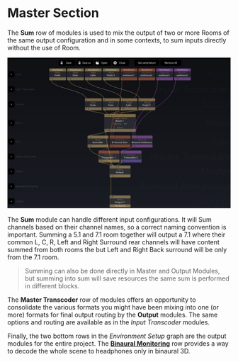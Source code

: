 # Master Section

The **Sum** row of modules is used to mix the output of two or more Rooms of the same output configuration and in some contexts, to sum inputs directly without the use of Room.

![](include/SpatRevolution_UserGuide_-124.jpg)

The **Sum** module can handle different input configurations. 
It will Sum channels based on their channel names, so a correct naming convention is important. 
Summing a 5.1 and 7.1 room together will output a 7.1 where their common L, C, R, Left and Right Surround rear channels will have content summed from both rooms the but Left and Right Back surround will be only from the 7.1 room.


> Summing can also be done directly in Master and Output Modules, but summing into sum will save resources the same sum is performed in different blocks. 

The **Master Transcoder** row of modules offers an opportunity to consolidate the various formats you might have been mixing into one (or more) formats for final output routing by the **Output** modules.
The same options and routing are available as in the _Input Transcoder_ modules.

Finally, the two bottom rows in the _Environment Setup_ graph are the output modules for the entire project.
The [**Binaural Monitoring**](5_Spatialisation_Technology_5_1_Binaural_5_1_Binaural?id=binaural-monitoring-module.md) row provides a way to decode
the whole scene to headphones only in binaural 3D.

